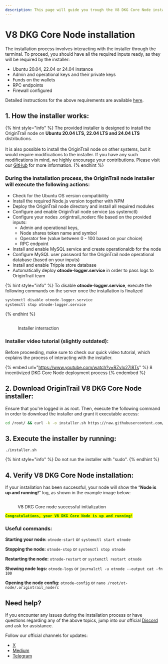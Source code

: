 ```yaml
---
description: This page will guide you trough the V8 DKG Core Node installation process
---
```


# V8 DKG Core Node installation

The installation process involves interacting with the installer through the terminal. To proceed, you should have all the required inputs ready, as they will be required by the installer:

* Ubuntu 20.04, 22.04 or 24.04 instance
* Admin and operational keys and their private keys
* Funds on the wallets
* RPC endpoints
* Firewall configured

Detailed instructions for the above requirements are available [here](preparation-for-v8-dkg-core-node-deployment.md).

## 1. **How the installer works**:

{% hint style="info" %}
The provided installer is designed to install the OriginTrail node on **Ubuntu 20.04 LTS, 22.04 LTS and 24.04 LTS** distributions.\
\
It is also possible to install the OriginTrail node on other systems, but it would require modifications to the installer. If you have any such modifications in mind, we highly encourage your contributions. Please visit our [GitHub](https://github.com/OriginTrail/ot-node) for more information.
{% endhint %}

### **During the installation process, the OriginTrail node installer will execute the following actions:**

* Check for the Ubuntu OS version compatibility
* Install the required Node.js version together with NPM
* Deploy the OriginTrail node directory and install all required modules
* Configure and enable OriginTrail node service (as systemctl)
* Configure your nodes .origintrail\_noderc file based on the provided inputs:
  * Admin and operational keys,
  * Node shares token name and symbol
  * Operator fee (value between 0 - 100 based on your choice)
  * RPC endpoint&#x20;
* Install and enable MySQL service and create operationaldb for the node
* Configure MySQL user password for the OriginTrail node operational database (based on your inputs)
* Install and enable Tripple store database
* Automatically deploy **otnode-logger.service** in order to pass logs to OriginTrail team

{% hint style="info" %}
To disable **otnode-logger.service**, execute the following commands on the server once the installation is finalized

```sh
systemctl disable otnode-logger.service
systemctl stop otnode-logger.service
```
{% endhint %}

<figure><img src="../../../.gitbook/assets/image (11).png" alt=""><figcaption><p>Installer interraction</p></figcaption></figure>

### Installer video tutorial (slightly outdated):

Before proceeding, make sure to check our quick video tutorial, which explains the process of interacting with the installer.

{% embed url="https://www.youtube.com/watch?v=RZvIx27I8Ts" %}
8 incentivized DKG Core Node deployment process
{% endembed %}

## 2. Download OriginTrail V8 DKG Core Node installer:

Ensure that you're logged in as root. Then, execute the following command in order to download the installer and grant it executable access:

```sh
cd /root/ && curl -k -o installer.sh https://raw.githubusercontent.com/OriginTrail/ot-node/v8/develop/installer/installer.sh && chmod +x installer.sh
```

## 3. Execute the installer by running:

```
./installer.sh
```

{% hint style="info" %}
Do not run the installer with "sudo".
{% endhint %}



## 4. Verify V8 DKG Core Node installation:

If your installation has been successful, your node will show the “**Node is up and running!**” log, as shown in the example image below:

<figure><img src="../../../.gitbook/assets/image (14).png" alt=""><figcaption><p>V8 DKG Core node successful initialization</p></figcaption></figure>

<mark style="color:green;">**`Congratulations, your V8 DKG Core Node is up and running!`**</mark>



### **Useful commands:**

**Starting your node:** `otnode-start` or `systemctl start otnode`

**Stopping the node:** `otnode-stop` or `systemctl stop otnode`

**Restarting the node:** `otnode-restart`  or `systemctl restart otnode`

**Showing node logs:** `otnode-logs`  or `journalctl -u otnode --output cat -fn 100`

**Opening the node config:** `otnode-config` or `nano /root/ot-node/.origintrail_noderc`



## Need help?

If you encounter any issues during the installation process or have questions regarding any of the above topics, jump into our official [Discord](https://discord.gg/xCaY7hvNwD) and ask for assistance.

Follow our official channels for updates:&#x20;

* [X](https://x.com/origin_trail)&#x20;
* [Medium](https://medium.com/origintrail)&#x20;
* [Telegram](https://t.me/origintrail)
